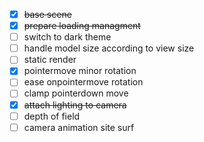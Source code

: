 - [x] ~~base scene~~
- [x] ~~prepare loading managment~~
- [ ] switch to dark theme
- [ ] handle model size according to view size
- [ ] static render
- [x] pointermove minor rotation
- [ ] ease onpointermove rotation
- [ ] clamp pointerdown move
- [x] ~~attach lighting to camera~~
- [ ] depth of field
- [ ] camera animation site surf